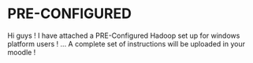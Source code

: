 # PRE-CONFIGURED

Hi guys ! 
I have attached a PRE-Configured Hadoop set up for windows platform users ! ...
A complete set of instructions will be uploaded in your moodle ! 
